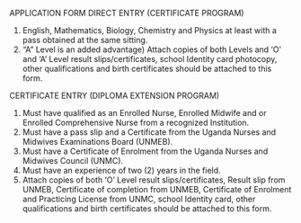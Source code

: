 APPLICATION FORM
DIRECT ENTRY (CERTIFICATE PROGRAM) 
1.	English, Mathematics, Biology, Chemistry and Physics at least with a pass obtained at the same sitting.
2.	“A” Level is an added advantage)
Attach copies of both Levels and ‘O’ and ‘A’ Level result slips/certificates, school Identity card photocopy, other qualifications and birth certificates should be attached to this form.

CERTIFICATE ENTRY (DIPLOMA EXTENSION PROGRAM)
1.	Must have qualified as an Enrolled Nurse, Enrolled Midwife and or Enrolled Comprehensive Nurse from a recognized Institution.
2.	Must have a pass slip and a Certificate from the Uganda Nurses and Midwives Examinations Board (UNMEB).
3.	Must have a Certificate of Enrolment from the Uganda Nurses and Midwives Council (UNMC).
4.	Must have an experience of two (2) years in the field.
5.	Attach copies of both ‘O’ Level result slips/certificates, Result slip from UNMEB, Certificate of completion from UNMEB, Certificate of Enrolment and Practicing License from UNMC, school Identity card, other qualifications and birth certificates should be attached to this form.

